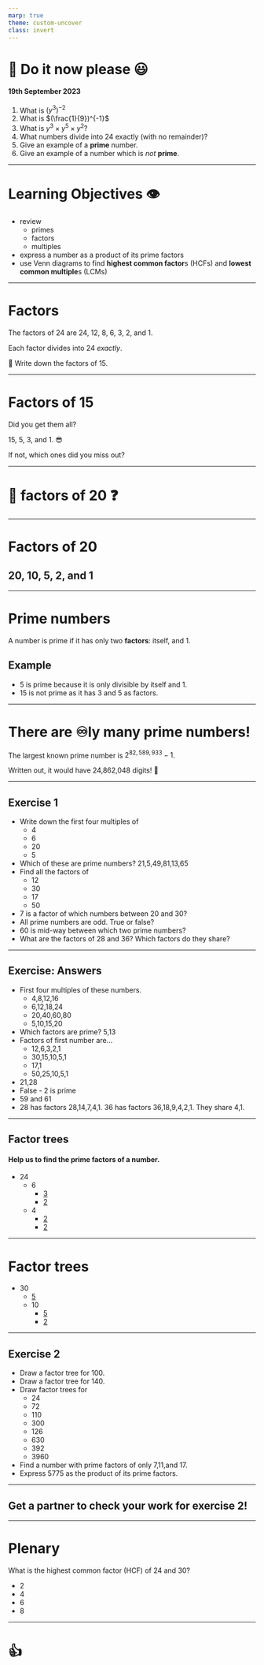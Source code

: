 ```yaml
---
marp: true
theme: custom-uncover
class: invert
---
```


# :orange_book: Do it now please :smiley:

#### 19th September 2023

1. What is $(y^3)^{-2}$
2. What is $(\frac{1}{9})^{-1}$
3. What is $y^3 \times y^5 \times y^2$?
4. What numbers divide into 24 exactly (with no remainder)?
5. Give an example of a **prime** number.
6. Give an example of a number which is _not_ **prime**.

---

# Learning Objectives :eye:

- review
  - primes
  - factors
  - multiples
- express a number as a product of its prime factors
- use Venn diagrams to find **highest common factor**s (HCFs) and **lowest common multiple**s (LCMs)

---

# Factors

The factors of 24 are 24, 12, 8, 6, 3, 2, and 1.

Each factor divides into 24 _exactly_.

:memo: Write down the factors of 15.

---

# Factors of 15

Did you get them all?

15, 5, 3, and 1. :sunglasses:

If not, which ones did you miss out?

---

# :memo: factors of 20 :question:

---

# Factors of 20

## 20, 10, 5, 2, and 1

---

# Prime numbers

A number is prime if it has only two **factors**: itself, and 1.

## Example

- 5 is prime because it is only divisible by itself and 1.
- 15 is not prime as it has 3 and 5 as factors.

---

# There are :infinity:ly many prime numbers!

The largest known prime number is $2^{82,589,933}-1$.

Written out, it would have 24,862,048 digits! :exploding_head:

---

<!-- _class: questions -->

## Exercise 1

- Write down the first four multiples of
  - 4
  - 6
  - 20
  - 5
- Which of these are prime numbers? 21,5,49,81,13,65
- Find all the factors of
  - 12
  - 30
  - 17
  - 50
- 7 is a factor of which numbers between 20 and 30?
- All prime numbers are odd. True or false?
- 60 is mid-way between which two prime numbers?
- What are the factors of 28 and 36? Which factors do they share?

---

<!-- _class: questions -->

## Exercise: Answers

- First four multiples of these numbers.
  - 4,8,12,16
  - 6,12,18,24
  - 20,40,60,80
  - 5,10,15,20
- Which factors are prime? 5,13
- Factors of first number are...
  - 12,6,3,2,1
  - 30,15,10,5,1
  - 17,1
  - 50,25,10,5,1
- 21,28
- False - 2 is prime
- 59 and 61
- 28 has factors 28,14,7,4,1. 36 has factors 36,18,9,4,2,1. They share 4,1.

---

## Factor trees

#### Help us to find the **prime factors** of a number.

<!-- _class: tree -->

- 24
  - 6
    - [3]()
    - [2]()
  - 4
    - [2]()
    - [2]()

---

# Factor trees

<!-- _class: tree -->

- 30
  - [5]()
  - 10
    - [5]()
    - [2]()

---

## Exercise 2

<!-- _class: questions -->

- Draw a factor tree for 100.
- Draw a factor tree for 140.
- Draw factor trees for
  - 24
  - 72
  - 110
  - 300
  - 126
  - 630
  - 392
  - 3960
- Find a number with prime factors of only 7,11,and 17.
- Express 5775 as the product of its prime factors.

---

## Get a partner to check your work for exercise 2!

---

<!-- _class: multi-choice -->

# Plenary

What is the highest common factor (HCF) of 24 and 30?

- 2
- 4
- 6
- 8

---

# <!--fit--> :+1:
